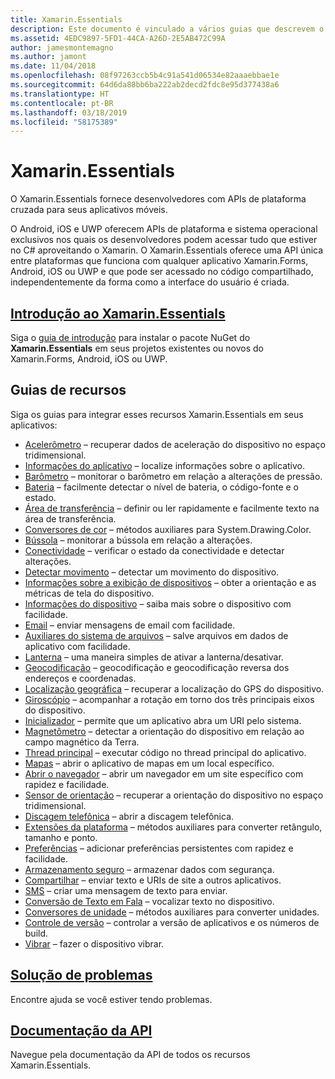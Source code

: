 ```yaml
---
title: Xamarin.Essentials
description: Este documento é vinculado a vários guias que descrevem o Xamarin.Essentials, que fornece desenvolvedores com APIs de plataforma cruzada para seus aplicativos móveis.
ms.assetid: 4EDC9897-5FD1-44CA-A26D-2E5AB472C99A
author: jamesmontemagno
ms.author: jamont
ms.date: 11/04/2018
ms.openlocfilehash: 08f97263ccb5b4c91a541d06534e82aaaebbae1e
ms.sourcegitcommit: 64d6da88bb6ba222ab2decd2fdc8e95d377438a6
ms.translationtype: HT
ms.contentlocale: pt-BR
ms.lasthandoff: 03/18/2019
ms.locfileid: "58175389"
---
```

# <a name="xamarinessentials"></a>Xamarin.Essentials

O Xamarin.Essentials fornece desenvolvedores com APIs de plataforma cruzada para seus aplicativos móveis.

O Android, iOS e UWP oferecem APIs de plataforma e sistema operacional exclusivos nos quais os desenvolvedores podem acessar tudo que estiver no C# aproveitando o Xamarin. O Xamarin.Essentials oferece uma API única entre plataformas que funciona com qualquer aplicativo Xamarin.Forms, Android, iOS ou UWP e que pode ser acessado no código compartilhado, independentemente da forma como a interface do usuário é criada.

## <a name="get-started-with-xamarinessentialsget-startedmdcontextxamarinxamarin-forms"></a>[Introdução ao Xamarin.Essentials](get-started.md?context=xamarin/xamarin-forms)

Siga o [guia de introdução](get-started.md) para instalar o pacote NuGet do **Xamarin.Essentials** em seus projetos existentes ou novos do Xamarin.Forms, Android, iOS ou UWP.

## <a name="feature-guides"></a>Guias de recursos

Siga os guias para integrar esses recursos Xamarin.Essentials em seus aplicativos:

* [Acelerômetro](accelerometer.md?context=xamarin/xamarin-forms) – recuperar dados de aceleração do dispositivo no espaço tridimensional.
* [Informações do aplicativo](app-information.md?context=xamarin/xamarin-forms) – localize informações sobre o aplicativo.
* [Barômetro](barometer.md?context=xamarin/xamarin-forms) – monitorar o barômetro em relação a alterações de pressão.
* [Bateria](battery.md?context=xamarin/xamarin-forms) – facilmente detectar o nível de bateria, o código-fonte e o estado.
* [Área de transferência](clipboard.md?context=xamarin/xamarin-forms) – definir ou ler rapidamente e facilmente texto na área de transferência.
* [Conversores de cor](color-converters.md?context=xamarin/xamarin-forms) – métodos auxiliares para System.Drawing.Color.
* [Bússola](compass.md?context=xamarin/xamarin-forms) – monitorar a bússola em relação a alterações.
* [Conectividade](connectivity.md?context=xamarin/xamarin-forms) – verificar o estado da conectividade e detectar alterações.
* [Detectar movimento](detect-shake.md?context=xamarin/xamarin-forms) – detectar um movimento do dispositivo.
* [Informações sobre a exibição de dispositivos](device-display.md?context=xamarin/xamarin-forms) – obter a orientação e as métricas de tela do dispositivo.
* [Informações do dispositivo](device-information.md?context=xamarin/xamarin-forms) – saiba mais sobre o dispositivo com facilidade.
* [Email](email.md?context=xamarin/xamarin-forms) – enviar mensagens de email com facilidade.
* [Auxiliares do sistema de arquivos](file-system-helpers.md?context=xamarin/xamarin-forms) – salve arquivos em dados de aplicativo com facilidade.
* [Lanterna](flashlight.md?context=xamarin/xamarin-forms) – uma maneira simples de ativar a lanterna/desativar.
* [Geocodificação](geocoding.md?context=xamarin/xamarin-forms) – geocodificação e geocodificação reversa dos endereços e coordenadas.
* [Localização geográfica](geolocation.md?context=xamarin/xamarin-forms) – recuperar a localização do GPS do dispositivo.
* [Giroscópio](gyroscope.md?context=xamarin/xamarin-forms) – acompanhar a rotação em torno dos três principais eixos do dispositivo.
* [Inicializador](launcher.md?context=xamarin/xamarin-forms) – permite que um aplicativo abra um URI pelo sistema.
* [Magnetômetro](magnetometer.md?context=xamarin/xamarin-forms) – detectar a orientação do dispositivo em relação ao campo magnético da Terra.
* [Thread principal](main-thread.md?content=xamarin/xamarin-forms) – executar código no thread principal do aplicativo.
* [Mapas](maps.md?content=xamarin/xamarin-forms) – abrir o aplicativo de mapas em um local específico.
* [Abrir o navegador](open-browser.md?context=xamarin/xamarin-forms) – abrir um navegador em um site específico com rapidez e facilidade.
* [Sensor de orientação](orientation-sensor.md?context=xamarin/xamarin-forms) – recuperar a orientação do dispositivo no espaço tridimensional.
* [Discagem telefônica](phone-dialer.md?context=xamarin/xamarin-forms) – abrir a discagem telefônica.
* [Extensões da plataforma](platform-extensions.md?context=xamarin/xamarin-forms) – métodos auxiliares para converter retângulo, tamanho e ponto.
* [Preferências](preferences.md?context=xamarin/xamarin-forms) – adicionar preferências persistentes com rapidez e facilidade.
* [Armazenamento seguro](secure-storage.md?context=xamarin/xamarin-forms) – armazenar dados com segurança.
* [Compartilhar](share.md?context=xamarin/xamarin-forms) – enviar texto e URIs de site a outros aplicativos.
* [SMS](sms.md?context=xamarin/xamarin-forms) – criar uma mensagem de texto para enviar.
* [Conversão de Texto em Fala](text-to-speech.md?context=xamarin/xamarin-forms) – vocalizar texto no dispositivo.
* [Conversores de unidade](unit-converters.md?context=xamarin/xamarin-forms) – métodos auxiliares para converter unidades.
* [Controle de versão](version-tracking.md?context=xamarin/xamarin-forms) – controlar a versão de aplicativos e os números de build.
* [Vibrar](vibrate.md?context=xamarin/xamarin-forms) – fazer o dispositivo vibrar.

## <a name="troubleshootingtroubleshootingmdcontextxamarinxamarin-forms"></a>[Solução de problemas](troubleshooting.md?context=xamarin/xamarin-forms)

Encontre ajuda se você estiver tendo problemas.

## <a name="api-documentationxrefxamarinessentials"></a>[Documentação da API](xref:Xamarin.Essentials)

Navegue pela documentação da API de todos os recursos Xamarin.Essentials.

